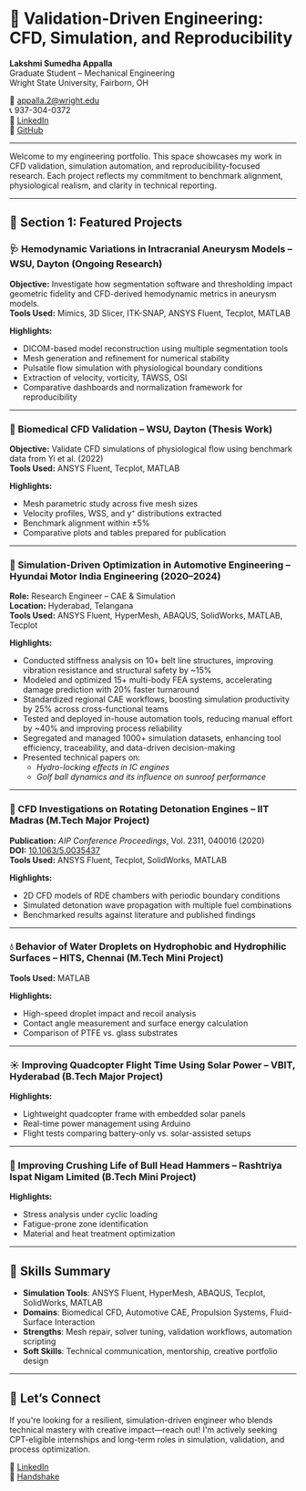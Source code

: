 # 📘 Validation-Driven Engineering: CFD, Simulation, and Reproducibility

**Lakshmi Sumedha Appalla**  
Graduate Student – Mechanical Engineering  
Wright State University, Fairborn, OH  

📧 [appalla.2@wright.edu](mailto:appalla.2@wright.edu)  
📞 937-304-0372  
🔗 [LinkedIn](https://www.linkedin.com/in/appalla-lakshmi-sumedha-20a793175/)  
🔗 [GitHub](https://github.com/YOUR-GITHUB-HANDLE)

---

Welcome to my engineering portfolio. This space showcases my work in CFD validation, simulation automation, and reproducibility-focused research. Each project reflects my commitment to benchmark alignment, physiological realism, and clarity in technical reporting.

---

## 🔬 Section 1: Featured Projects

### 🩺 Hemodynamic Variations in Intracranial Aneurysm Models – WSU, Dayton (Ongoing Research)  
**Objective:** Investigate how segmentation software and thresholding impact geometric fidelity and CFD-derived hemodynamic metrics in aneurysm models.  
**Tools Used:** Mimics, 3D Slicer, ITK-SNAP, ANSYS Fluent, Tecplot, MATLAB  

**Highlights:**  
- DICOM-based model reconstruction using multiple segmentation tools  
- Mesh generation and refinement for numerical stability  
- Pulsatile flow simulation with physiological boundary conditions  
- Extraction of velocity, vorticity, TAWSS, OSI  
- Comparative dashboards and normalization framework for reproducibility  

---

### 🧬 Biomedical CFD Validation – WSU, Dayton (Thesis Work)  
**Objective:** Validate CFD simulations of physiological flow using benchmark data from Yi et al. (2022)  
**Tools Used:** ANSYS Fluent, Tecplot, MATLAB  

**Highlights:**  
- Mesh parametric study across five mesh sizes  
- Velocity profiles, WSS, and y⁺ distributions extracted  
- Benchmark alignment within ±5%  
- Comparative plots and tables prepared for publication  

---

### 🚗 Simulation-Driven Optimization in Automotive Engineering – Hyundai Motor India Engineering (2020–2024)  
**Role:** Research Engineer – CAE & Simulation  
**Location:** Hyderabad, Telangana  
**Tools Used:** ANSYS Fluent, HyperMesh, ABAQUS, SolidWorks, MATLAB, Tecplot  

**Highlights:**  
- Conducted stiffness analysis on 10+ belt line structures, improving vibration resistance and structural safety by ~15%  
- Modeled and optimized 15+ multi-body FEA systems, accelerating damage prediction with 20% faster turnaround  
- Standardized regional CAE workflows, boosting simulation productivity by 25% across cross-functional teams  
- Tested and deployed in-house automation tools, reducing manual effort by ~40% and improving process reliability  
- Segregated and managed 1000+ simulation datasets, enhancing tool efficiency, traceability, and data-driven decision-making  
- Presented technical papers on:
  - *Hydro-locking effects in IC engines*  
  - *Golf ball dynamics and its influence on sunroof performance*

---

### 🚀 CFD Investigations on Rotating Detonation Engines – IIT Madras (M.Tech Major Project)  
**Publication:** *AIP Conference Proceedings*, Vol. 2311, 040016 (2020)  
**DOI:** [10.1063/5.0035437](https://doi.org/10.1063/5.0035437)  
**Tools Used:** ANSYS Fluent, Tecplot, SolidWorks, MATLAB  

**Highlights:**  
- 2D CFD models of RDE chambers with periodic boundary conditions  
- Simulated detonation wave propagation with multiple fuel combinations  
- Benchmarked results against literature and published findings  

---

### 💧 Behavior of Water Droplets on Hydrophobic and Hydrophilic Surfaces – HITS, Chennai (M.Tech Mini Project)  
**Tools Used:** MATLAB  

**Highlights:**  
- High-speed droplet impact and recoil analysis  
- Contact angle measurement and surface energy calculation  
- Comparison of PTFE vs. glass substrates  

---

### ☀️ Improving Quadcopter Flight Time Using Solar Power – VBIT, Hyderabad (B.Tech Major Project)  
**Highlights:**  
- Lightweight quadcopter frame with embedded solar panels  
- Real-time power management using Arduino  
- Flight tests comparing battery-only vs. solar-assisted setups  

---

### 🔨 Improving Crushing Life of Bull Head Hammers – Rashtriya Ispat Nigam Limited (B.Tech Mini Project)  
**Highlights:**  
- Stress analysis under cyclic loading  
- Fatigue-prone zone identification  
- Material and heat treatment optimization  

---

## 📌 Skills Summary

- **Simulation Tools**: ANSYS Fluent, HyperMesh, ABAQUS, Tecplot, SolidWorks, MATLAB  
- **Domains**: Biomedical CFD, Automotive CAE, Propulsion Systems, Fluid-Surface Interaction  
- **Strengths**: Mesh repair, solver tuning, validation workflows, automation scripting  
- **Soft Skills**: Technical communication, mentorship, creative portfolio design

---

## 📣 Let’s Connect
If you're looking for a resilient, simulation-driven engineer who blends technical mastery with creative impact—reach out! I'm actively seeking CPT-eligible internships and long-term roles in simulation, validation, and process optimization.

🔗 [LinkedIn](https://www.linkedin.com/in/appalla-lakshmi-sumedha-20a793175/)  
🤝 [Handshake](https://app.joinhandshake.com/profiles/d6yveu)

